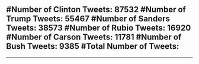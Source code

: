 #Number of Clinton Tweets: 87532
#Number of Trump Tweets: 55467
#Number of Sanders Tweets: 38573
#Number of Rubio Tweets: 16920
#Number of Carson Tweets: 11781
#Number of Bush Tweets: 9385
#Total Number of Tweets:  
---
---
